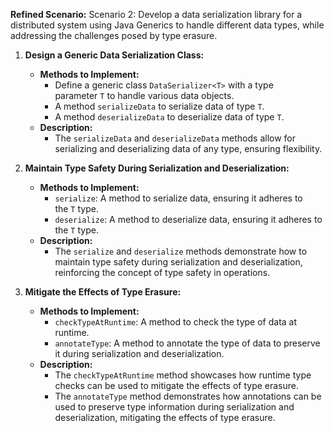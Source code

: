 **Refined Scenario:** Scenario 2: Develop a data serialization library for a distributed system using Java Generics to handle different data types, while addressing the challenges posed by type erasure.

1. **Design a Generic Data Serialization Class:**
    
    - **Methods to Implement:**
        - Define a generic class `DataSerializer<T>` with a type parameter `T` to handle various data objects.
        - A method `serializeData` to serialize data of type `T`.
        - A method `deserializeData` to deserialize data of type `T`.
    - **Description:**
        - The `serializeData` and `deserializeData` methods allow for serializing and deserializing data of any type, ensuring flexibility.
2. **Maintain Type Safety During Serialization and Deserialization:**
    
    - **Methods to Implement:**
        - `serialize`: A method to serialize data, ensuring it adheres to the `T` type.
        - `deserialize`: A method to deserialize data, ensuring it adheres to the `T` type.
    - **Description:**
        - The `serialize` and `deserialize` methods demonstrate how to maintain type safety during serialization and deserialization, reinforcing the concept of type safety in operations.
3. **Mitigate the Effects of Type Erasure:**
    
    - **Methods to Implement:**
        - `checkTypeAtRuntime`: A method to check the type of data at runtime.
        - `annotateType`: A method to annotate the type of data to preserve it during serialization and deserialization.
    - **Description:**
        - The `checkTypeAtRuntime` method showcases how runtime type checks can be used to mitigate the effects of type erasure.
        - The `annotateType` method demonstrates how annotations can be used to preserve type information during serialization and deserialization, mitigating the effects of type erasure.